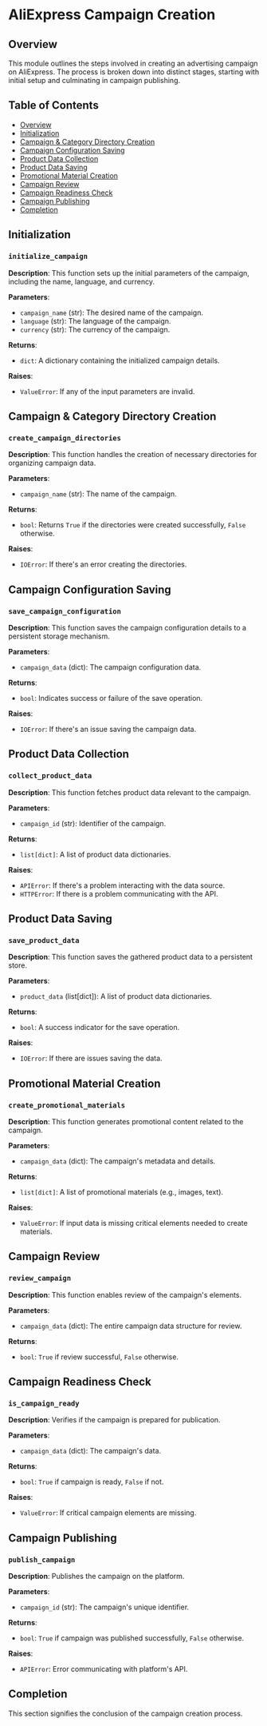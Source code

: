 # AliExpress Campaign Creation

## Overview

This module outlines the steps involved in creating an advertising campaign on AliExpress.  The process is broken down into distinct stages, starting with initial setup and culminating in campaign publishing.

## Table of Contents

* [Overview](#overview)
* [Initialization](#initialization)
* [Campaign & Category Directory Creation](#campaign-category-directory-creation)
* [Campaign Configuration Saving](#campaign-configuration-saving)
* [Product Data Collection](#product-data-collection)
* [Product Data Saving](#product-data-saving)
* [Promotional Material Creation](#promotional-material-creation)
* [Campaign Review](#campaign-review)
* [Campaign Readiness Check](#campaign-readiness-check)
* [Campaign Publishing](#campaign-publishing)
* [Completion](#completion)


## Initialization

### `initialize_campaign`

**Description**: This function sets up the initial parameters of the campaign, including the name, language, and currency.

**Parameters**:

- `campaign_name` (str): The desired name of the campaign.
- `language` (str): The language of the campaign.
- `currency` (str): The currency of the campaign.


**Returns**:

- `dict`: A dictionary containing the initialized campaign details.


**Raises**:

- `ValueError`: If any of the input parameters are invalid.


## Campaign & Category Directory Creation

### `create_campaign_directories`

**Description**: This function handles the creation of necessary directories for organizing campaign data.


**Parameters**:

- `campaign_name` (str): The name of the campaign.


**Returns**:

- `bool`: Returns `True` if the directories were created successfully, `False` otherwise.


**Raises**:

- `IOError`: If there's an error creating the directories.


## Campaign Configuration Saving

### `save_campaign_configuration`

**Description**: This function saves the campaign configuration details to a persistent storage mechanism.


**Parameters**:

- `campaign_data` (dict): The campaign configuration data.


**Returns**:

- `bool`: Indicates success or failure of the save operation.


**Raises**:

- `IOError`: If there's an issue saving the campaign data.


## Product Data Collection

### `collect_product_data`

**Description**: This function fetches product data relevant to the campaign.


**Parameters**:

- `campaign_id` (str): Identifier of the campaign.


**Returns**:

- `list[dict]`: A list of product data dictionaries.


**Raises**:

- `APIError`: If there's a problem interacting with the data source.
- `HTTPError`: If there is a problem communicating with the API.



## Product Data Saving

### `save_product_data`

**Description**: This function saves the gathered product data to a persistent store.


**Parameters**:

- `product_data` (list[dict]): A list of product data dictionaries.


**Returns**:

- `bool`: A success indicator for the save operation.


**Raises**:

- `IOError`: If there are issues saving the data.



## Promotional Material Creation

### `create_promotional_materials`

**Description**: This function generates promotional content related to the campaign.


**Parameters**:

- `campaign_data` (dict): The campaign's metadata and details.


**Returns**:

- `list[dict]`: A list of promotional materials (e.g., images, text).


**Raises**:

- `ValueError`: If input data is missing critical elements needed to create materials.



## Campaign Review

### `review_campaign`

**Description**: This function enables review of the campaign's elements.

**Parameters**:

- `campaign_data` (dict): The entire campaign data structure for review.


**Returns**:

- `bool`: `True` if review successful, `False` otherwise.



## Campaign Readiness Check

### `is_campaign_ready`

**Description**: Verifies if the campaign is prepared for publication.


**Parameters**:

- `campaign_data` (dict): The campaign's data.


**Returns**:

- `bool`: `True` if campaign is ready, `False` if not.


**Raises**:

- `ValueError`: If critical campaign elements are missing.



## Campaign Publishing

### `publish_campaign`

**Description**: Publishes the campaign on the platform.


**Parameters**:

- `campaign_id` (str): The campaign's unique identifier.


**Returns**:

- `bool`: `True` if campaign was published successfully, `False` otherwise.


**Raises**:

- `APIError`: Error communicating with platform's API.



## Completion

This section signifies the conclusion of the campaign creation process.